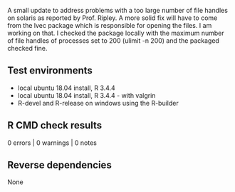 
A small update to address problems with a too large number of file handles on solaris as reported by Prof. Ripley. A more solid fix will have to come from the lvec package which is responsible for opening the files. I am working on that. I checked the package locally with the maximum number of file handles of processes set to 200 (ulimit -n 200) and the packaged checked fine. 


## Test environments
* local ubuntu 18.04 install, R 3.4.4
* local ubuntu 18.04 install, R 3.4.4 - with valgrin
* R-devel and R-release on windows using the R-builder


## R CMD check results

0 errors | 0 warnings | 0 notes


## Reverse dependencies

None

